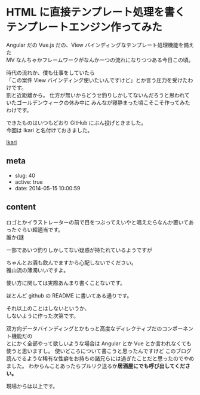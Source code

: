 # HTML に直接テンプレート処理を書くテンプレートエンジン作ってみた

Angular だの Vue.js だの、View バインディングなテンプレート処理機能を備えた  
MV なんちゃかフレームワークがなんか一つの流れになりつつある今日この頃。

時代の流れか、僕も仕事をしていたら  
「この案件 View バインディング使いたいんですけど」とか言う圧力を受けたわけです。  
割と近距離から。
仕方が無いからどうせ釣りしかしてないんだろうと思われていたゴールデンウィークの休み中に  みんなが寝静まった頃こそこそ作ってみたわけです。

できたものはいつもどおり GitHub にぶん投げときました。  
今回は Ikari と名付けておきました。

[Ikari](https://github.com/glassesfactory/Ikari)

## meta

- slug: 40
- active: true
- date: 2014-05-15 10:00:59

## content

ロゴとかイラストレーターの前で目をつぶってえいやと唱えたらなんか置いてあったぐらい超適当です。  
誰か(謎

一部であいつ釣りしかしてない疑惑が持たれているようですが  

ちゃんとお酒も飲んでますから心配しないでください。  
雅山流の薄濁いいですよ。

使い方に関しては実際あんまり書くことないです。

ほとんど github の README に書いてある通りです。  

それ以上のことはしないというか、  
しないように作った次第です。  


双方向データバインディングとかもっと高度なディレクティブだのコンポーネント機能だの  
とにかく全部やって欲しいような場合は Angular とか Vue とか言われなくても使うと思いますし。
使いどころについて書こうと思ったんですけど  このブログ読んでるような稀有な性癖をお持ちの諸兄らには過ぎたことだと思ったのでやめました。  わからんことあったらプルリク送るか**居酒屋にでも呼び出してください。**

現場からは以上です。
